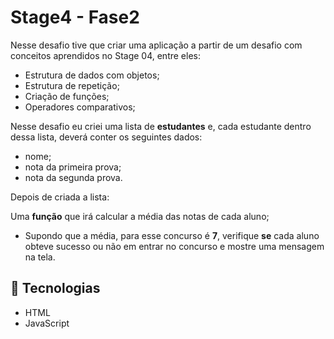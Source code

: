 # **Stage4 -** Fase2

Nesse desafio tive que criar uma aplicação a partir de um desafio com conceitos aprendidos no Stage 04, entre eles:

- Estrutura de dados com objetos;
- Estrutura de repetição;
- Criação de funções;
- Operadores comparativos;

Nesse desafio eu criei uma lista de **estudantes** e, cada estudante dentro dessa lista, deverá conter os seguintes dados:

- nome;
- nota da primeira prova;
- nota da segunda prova.

Depois de criada a lista:

Uma **função** que irá calcular a média das notas de cada aluno;

- Supondo que a média, para esse concurso é **7**, verifique **se** cada aluno obteve sucesso ou não em entrar no concurso e mostre uma mensagem na tela.

## 🔧 Tecnologias

- HTML
- JavaScript
